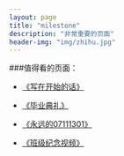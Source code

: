 ```yaml
---
layout: page
title: "milestone"
description: "非常重要的页面"
header-img: "img/zhihu.jpg"
---
```



<center>
    
</center>


###值得看的页面：
- [《写在开始的话》](http://www.07111301.com/blog/2017/07/06/write-before/)

- [《毕业典礼》](http://www.07111301.com/blog/2017/07/06/6_29-graduation-cerenomy/)

- [《永远的07111301》](http://www.07111301.com/blog/2017/07/09/forever-07111301/)

- [《班级纪念视频》](http://www.07111301.com/blog/2017/07/14/video-of-us/)